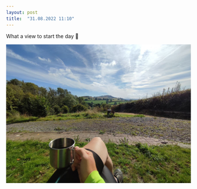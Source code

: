 ```yaml
---
layout: post
title:  "31.08.2022 11:10"
---
```


What a view to start the day 🤩

![](/assets/telegram-cloud-photo-size-2-5222242167202889368-y.jpg)

